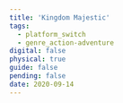 ```yaml
---
title: 'Kingdom Majestic'
tags:
  - platform_switch
  - genre_action-adventure
digital: false
physical: true
guide: false
pending: false
date: 2020-09-14
---
```

